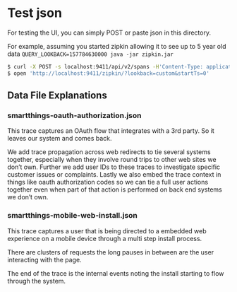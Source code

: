 # Test json
For testing the UI, you can simply POST or paste json in this directory.

For example, assuming you started zipkin allowing it to see up to 5 year old data `QUERY_LOOKBACK=157784630000 java -jar zipkin.jar`
```bash
$ curl -X POST -s localhost:9411/api/v2/spans -H'Content-Type: application/json' -d @netflix.json
$ open 'http://localhost:9411/zipkin/?lookback=custom&startTs=0'
```


## Data File Explanations

### smartthings-oauth-authorization.json


This trace captures an OAuth flow that integrates with a 3rd party. So it leaves our system and comes back.

We add trace propagation across web redirects to tie several systems together, especially when they involve round trips to other web sites we don’t own. Further we add user IDs to these traces to investigate specific customer issues or complaints. Lastly we also embed the trace context in things like oauth authorization codes so we can tie a full user actions together even when part of that action is performed on back end systems we don’t own.

### smartthings-mobile-web-install.json

This trace captures a user that is being directed to a embedded web experience on a mobile device through a multi step install process.

There are clusters of requests the long pauses in between are the user interacting with the page.

The end of the trace is the internal events noting the install starting to flow through the system.
